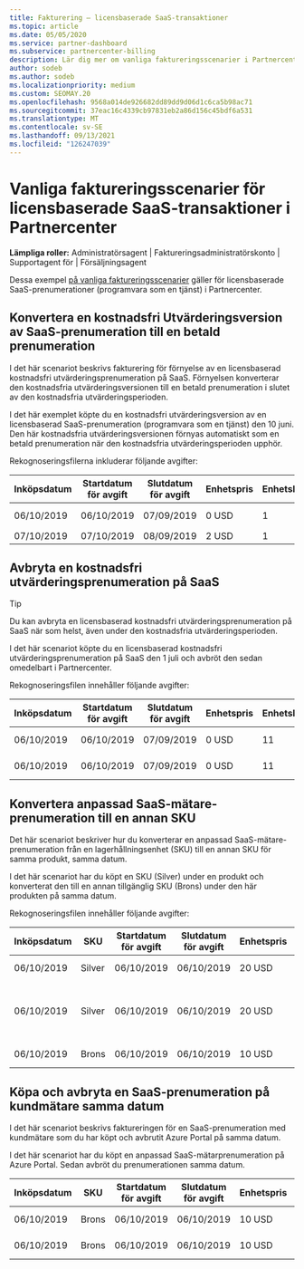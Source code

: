 ```yaml
---
title: Fakturering – licensbaserade SaaS-transaktioner
ms.topic: article
ms.date: 05/05/2020
ms.service: partner-dashboard
ms.subservice: partnercenter-billing
description: Lär dig mer om vanliga faktureringsscenarier i Partnercenter för licensbaserade SaaS-transaktioner (programvara som en tjänst).
author: sodeb
ms.author: sodeb
ms.localizationpriority: medium
ms.custom: SEOMAY.20
ms.openlocfilehash: 9568a014de926682dd89dd9d06d1c6ca5b98ac71
ms.sourcegitcommit: 37eac16c4339cb97831eb2a86d156c45bdf6a531
ms.translationtype: MT
ms.contentlocale: sv-SE
ms.lasthandoff: 09/13/2021
ms.locfileid: "126247039"
---
```

# <a name="common-billing-scenarios-for-license-based-saas-transactions-in-partner-center"></a>Vanliga faktureringsscenarier för licensbaserade SaaS-transaktioner i Partnercenter

**Lämpliga roller:** Administratörsagent | Faktureringsadministratörskonto | Supportagent för | Försäljningsagent


Dessa exempel [på vanliga faktureringsscenarier](common-billing-scenarios.md) gäller för licensbaserade SaaS-prenumerationer (programvara som en tjänst) i Partnercenter.

## <a name="convert-a-free-trial-saas-subscription-to-a-paid-subscription"></a>Konvertera en kostnadsfri Utvärderingsversion av SaaS-prenumeration till en betald prenumeration

I det här scenariot beskrivs fakturering för förnyelse av en licensbaserad kostnadsfri utvärderingsprenumeration på SaaS. Förnyelsen konverterar den kostnadsfria utvärderingsversionen till en betald prenumeration i slutet av den kostnadsfria utvärderingsperioden.

I det här exemplet köpte du en kostnadsfri utvärderingsversion av en licensbaserad SaaS-prenumeration (programvara som en tjänst) den 10 juni. Den här kostnadsfria utvärderingsversionen förnyas automatiskt som en betald prenumeration när den kostnadsfria utvärderingsperioden upphör.

Rekognoseringsfilerna inkluderar följande avgifter:

| Inköpsdatum | Startdatum för avgift | Slutdatum för avgift | Enhetspris | Enhetskvantitet | Totalmängd | Kostnadstyp | Prenumerationsbeskrivning |
| ------------- | ----------------- | --------------- | ---------- | ------------- | ------------ | ----------- | ----------------- |
| 06/10/2019 | 06/10/2019 | 07/09/2019 | 0 USD | 1 | 0 USD | Ny | Kostnadsfri utvärderingsversion |
| 07/10/2019 | 07/10/2019 | 08/09/2019 | 2 USD | 1 | 2 USD | Förnya | Betald prenumeration |

## <a name="cancel-a-free-trial-saas-subscription"></a>Avbryta en kostnadsfri utvärderingsprenumeration på SaaS

> [!TIP]
> Du kan avbryta en licensbaserad kostnadsfri utvärderingsprenumeration på SaaS när som helst, även under den kostnadsfria utvärderingsperioden.

I det här scenariot köpte du en licensbaserad kostnadsfri utvärderingsprenumeration på SaaS den 1 juli och avbröt den sedan omedelbart i Partnercenter.

Rekognoseringsfilen innehåller följande avgifter:

| Inköpsdatum | Startdatum för avgift | Slutdatum för avgift | Enhetspris | Enhetskvantitet | Totalmängd | Kostnadstyp | Prenumerationsbeskrivning |
| ------------- | ----------------- | --------------- | ---------- | ------------- | ------------ | ----------- | ----------------- |
| 06/10/2019 | 06/10/2019 | 07/09/2019 | 0 USD | 11 | 0 USD | Ny | Kostnadsfri utvärderingsversion |
| 06/10/2019 | 06/10/2019 | 07/09/2019 | 0 USD | 11 | 0 USD | Avbryt | Kostnadsfri utvärderingsversion |

## <a name="convert-custom-meter-saas-subscription-to-another-sku"></a>Konvertera anpassad SaaS-mätare-prenumeration till en annan SKU

Det här scenariot beskriver hur du konverterar en anpassad SaaS-mätare-prenumeration från en lagerhållningsenhet (SKU) till en annan SKU för samma produkt, samma datum.

I det här scenariot har du köpt en SKU (Silver) under en produkt och konverterat den till en annan tillgänglig SKU (Brons) under den här produkten på samma datum.

Rekognoseringsfilen innehåller följande avgifter:

| Inköpsdatum | SKU | Startdatum för avgift | Slutdatum för avgift | Enhetspris | Enhetskvantitet | Totalmängd | Kostnadstyp | Prenumerationsbeskrivning |
| ------------- | ----------------- | ----------------- | --------------- | ---------- | ------------- | ------------ | ----------- | ----------------- |
| 06/10/2019 | Silver | 06/10/2019 | 06/10/2019 | 20 USD | 1 | 20 USD | Ny | Anpassad SaaS-mätare-prenumeration |
| 06/10/2019 | Silver | 06/10/2019 | 06/10/2019 | 20 USD | 1 | -$20 | Konvertera | Prorated rebill for custom meter SaaS subscription (Faktureras omfakturering för saaS-prenumeration med anpassad mätare) |
| 06/10/2019 | Brons | 06/10/2019 | 06/10/2019 | 10 USD | 1 | 10 USD | Konvertera | Anpassad SaaS-mätarprenumeration |

## <a name="purchase-and-cancel-a-customer-meter-saas-subscription-on-same-date"></a>Köpa och avbryta en SaaS-prenumeration på kundmätare samma datum

I det här scenariot beskrivs faktureringen för en SaaS-prenumeration med kundmätare som du har köpt och avbrutit Azure Portal på samma datum.

I det här scenariot har du köpt en anpassad SaaS-mätarprenumeration på Azure Portal. Sedan avbröt du prenumerationen samma datum.

| Inköpsdatum | SKU | Startdatum för avgift | Slutdatum för avgift | Enhetspris | Enhetskvantitet | Totalmängd | Kostnadstyp | Prenumerationsbeskrivning |
| ------------- | ------------- |----------------- | --------------- | ---------- | ------------- | ------------ | ----------- | ----------------- |
| 06/10/2019 | Brons | 06/10/2019 | 06/10/2019 | 10 USD | 1 | 10 USD | Ny | Anpassad SaaS-mätarprenumeration |
| 06/10/2019 | Brons | 06/10/2019 | 06/10/2019 | 10 USD | 1 | -$10 | CancelImmediate | Anpassad SaaS-mätarprenumeration |
